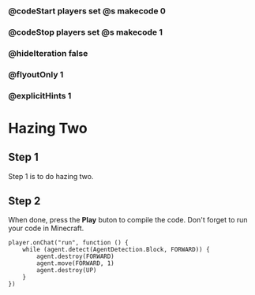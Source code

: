 ### @codeStart players set @s makecode 0
### @codeStop players set @s makecode 1

### @hideIteration false 
### @flyoutOnly 1
### @explicitHints 1


# Hazing Two

## Step 1
Step 1 is to do hazing two.  

## Step 2
When done, press the **Play** buton to compile the code. Don't forget to run your code in Minecraft. 

```blocks
player.onChat("run", function () {
    while (agent.detect(AgentDetection.Block, FORWARD)) {
        agent.destroy(FORWARD)
        agent.move(FORWARD, 1)
        agent.destroy(UP)
    }
})

``` 
